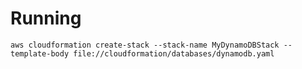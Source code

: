 # Running
```aws cloudformation create-stack --stack-name MyDynamoDBStack --template-body file://cloudformation/databases/dynamodb.yaml```